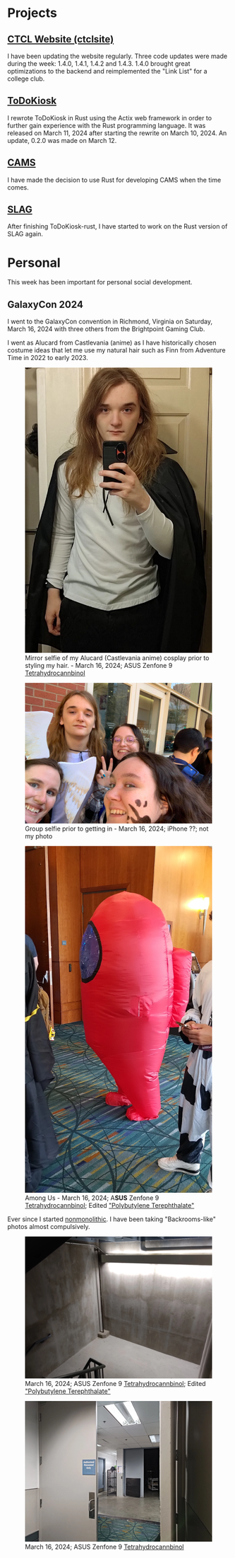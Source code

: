 
# Projects

## [CTCL Website (ctclsite)](../../projects/ctclsite/)
I have been updating the website regularly. Three code updates were made during the week: 1.4.0, 1.4.1, 1.4.2 and 1.4.3. 1.4.0 brought great optimizations to the backend and reimplemented the "Link List" for a college club.

## [ToDoKiosk](../../projects/todokiosk/)
I rewrote ToDoKiosk in Rust using the Actix web framework in order to further gain experience with the Rust programming language. It was released on March 11, 2024 after starting the rewrite on March 10, 2024. An update, 0.2.0 was made on March 12.

## [CAMS](../../projects/cams/)
I have made the decision to use Rust for developing CAMS when the time comes.

## [SLAG](../../projects/slag/)
After finishing ToDoKiosk-rust, I have started to work on the Rust version of SLAG again.

# Personal
This week has been important for personal social development.

## GalaxyCon 2024
I went to the GalaxyCon convention in Richmond, Virginia on Saturday, March 16, 2024 with three others from the Brightpoint Gaming Club. 

I went as Alucard from Castlevania (anime) as I have historically chosen costume ideas that let me use my natural hair such as Finn from Adventure Time in 2022 to early 2023.

<figure>
    <img src="/static/blog/14/selfie_1.webp">
    <figcaption>Mirror selfie of my Alucard (Castlevania anime) cosplay prior to styling my hair. - March 16, 2024; ASUS Zenfone 9 <a href="../../projects/pc_thc/">Tetrahydrocannbinol</a></figcaption>
</figure>

<figure>
    <img src="/static/blog/14/group_selfie_nonctcl.webp">
    <figcaption>Group selfie prior to getting in - March 16, 2024; iPhone ??; not my photo</figcaption>
</figure>

<figure>
    <img src="/static/blog/14/amogus.webp">
    <figcaption>Among Us - March 16, 2024; A<strong>SUS</strong> Zenfone 9 <a href="../../projects/pc_thc/">Tetrahydrocannbinol</a>; Edited <a href="../../projects/pc_pbt/">"Polybutylene Terephthalate"</a></figcaption>
</figure>

Ever since I started [nonmonolithic](../../projects/nonmono/). I have been taking "Backrooms-like" photos almost compulsively.

<figure>
    <img src="/static/blog/14/backrooms_1.webp">
    <figcaption>March 16, 2024; ASUS Zenfone 9 <a href="../../projects/pc_thc/">Tetrahydrocannbinol</a>; Edited <a href="../../projects/pc_pbt/">"Polybutylene Terephthalate"</a></figcaption>
</figure>

<figure>
    <img src="/static/blog/14/backrooms_2.webp">
    <figcaption>March 16, 2024; ASUS Zenfone 9 <a href="../../projects/pc_thc/">Tetrahydrocannbinol</a></figcaption>
</figure>
